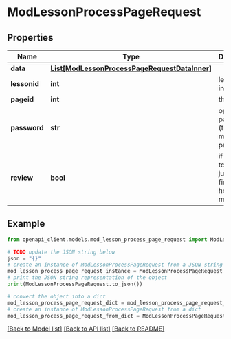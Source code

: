# ModLessonProcessPageRequest


## Properties

Name | Type | Description | Notes
------------ | ------------- | ------------- | -------------
**data** | [**List[ModLessonProcessPageRequestDataInner]**](ModLessonProcessPageRequestDataInner.md) |  | 
**lessonid** | **int** | lesson instance id | 
**pageid** | **int** | the page id | 
**password** | **str** | optional password (the lesson may be protected) | [optional] [default to '']
**review** | **bool** | if we want to review just after finishing (1 hour margin) | [optional] [default to False]

## Example

```python
from openapi_client.models.mod_lesson_process_page_request import ModLessonProcessPageRequest

# TODO update the JSON string below
json = "{}"
# create an instance of ModLessonProcessPageRequest from a JSON string
mod_lesson_process_page_request_instance = ModLessonProcessPageRequest.from_json(json)
# print the JSON string representation of the object
print(ModLessonProcessPageRequest.to_json())

# convert the object into a dict
mod_lesson_process_page_request_dict = mod_lesson_process_page_request_instance.to_dict()
# create an instance of ModLessonProcessPageRequest from a dict
mod_lesson_process_page_request_from_dict = ModLessonProcessPageRequest.from_dict(mod_lesson_process_page_request_dict)
```
[[Back to Model list]](../README.md#documentation-for-models) [[Back to API list]](../README.md#documentation-for-api-endpoints) [[Back to README]](../README.md)


